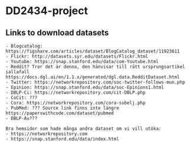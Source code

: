 # DD2434-project


## Links to download datasets
	- Blogcatalog: https://figshare.com/articles/dataset/BlogCatalog_dataset/11923611
	- Flickr: http://datasets.syr.edu/datasets/Flickr.html
	- Youtube: https://snap.stanford.edu/data/com-Youtube.html
	- Reddit? Tror det är denna, den hänvisar till rätt ursprungsartikel iallafall https://docs.dgl.ai/en/1.1.x/generated/dgl.data.RedditDataset.html 
	- Twitter: https://networkrepository.com/soc-twitter-follows-mun.php
	- Epinion: https://snap.stanford.edu/data/soc-Epinions1.html
	- DBLP-Ci: https://networkrepository.com/cit-DBLP.php
	- CoCit: ???
	- Cora: https://networkrepository.com/cora-subelj.php
	- PubMed: ??? Source link finns inte längre https://paperswithcode.com/dataset/pubmed
	- DBLP-Au???

	Bra hemsidor som hade många andra dataset om vi vill utöka:
	- https://networkrepository.com
	- https://snap.stanford.edu/data/index.html


